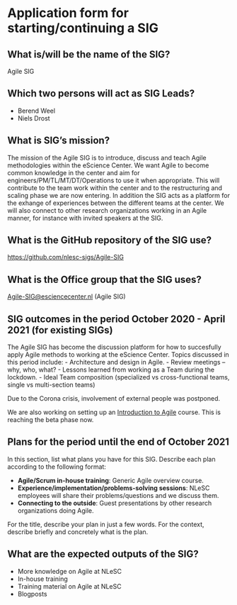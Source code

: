 # Application form for starting/continuing a SIG

## What is/will be the name of the SIG?
Agile SIG

## Which two persons will act as SIG Leads?
- Berend Weel
- Niels Drost

## What is SIG’s mission?
The mission of the Agile SIG is to introduce, discuss and teach Agile methodologies within the eScience Center.
We want Agile to become common knowledge in the center and aim for engineers/PM/TL/MT/DT/Operations to use it when appropriate.
This will contribute to the team work within the center and to the restructuring and scaling phase we are now entering.
In addition the SIG acts as a platform for the exhange of experiences between the different teams at the center.
We will also connect to other research organizations working in an Agile manner, for instance with invited speakers at the SIG.

## What is the GitHub repository of the SIG use?
https://github.com/nlesc-sigs/Agile-SIG

## What is the Office group that the SIG uses?
Agile-SIG@esciencecenter.nl (Agile SIG)

## SIG outcomes in the period October 2020 - April 2021 (for existing SIGs)
The Agile SIG has become the discussion platform for how to succesfully apply Agile methods to working at the eScience Center.
Topics discussed in this period include:
      - Architecture and design in Agile.
      - Review meetings – why, who, what? 
      - Lessons learned from working as a Team during the lockdown.
      - Ideal Team composition (specialized vs cross-functional teams, single vs multi-section teams)

Due to the Corona crisis, involvement of external people was postponed.

We are also working on setting up an [Introduction to Agile](https://github.com/escience-academy/lesson-agile-escience) course. This is reaching the beta phase now.

## Plans for the period until the end of October 2021
<!--  help text goes here  -->
In this section, list what plans you have for this SIG. Describe each plan according to the following format:

- **Agile/Scrum in-house training**: Generic Agile overview course.
- **Experience/implementation/problems-solving sessions**: NLeSC employees will share their problems/questions and we discuss them.
- **Connecting to the outside**: Guest presentations by other research organizations doing Agile.

For the title, describe your plan in just a few words. For the context, describe briefly and concretely what is the plan.

## What are the expected outputs of the SIG?

- More knowledge on Agile at NLeSC
- In-house training
- Training material on Agile at NLeSC
- Blogposts

